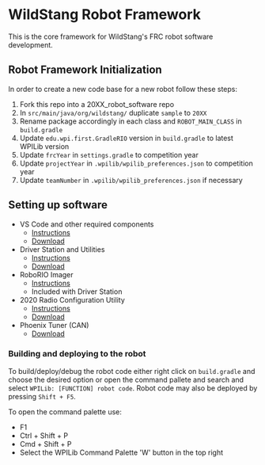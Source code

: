 # WildStang Robot Framework

This is the core framework for WildStang's FRC robot software development.

## Robot Framework Initialization

In order to create a new code base for a new robot follow these steps:
1. Fork this repo into a 20XX_robot_software repo
2. In `src/main/java/org/wildstang/` duplicate `sample` to `20XX`
3. Rename package accordingly in each class and `ROBOT_MAIN_CLASS` in `build.gradle`
4. Update `edu.wpi.first.GradleRIO` version in `build.gradle` to latest WPILib version
5. Update `frcYear` in `settings.gradle` to competition year
6. Update `projectYear` in `.wpilib/wpilib_preferences.json` to competition year
7. Update `teamNumber` in `.wpilib/wpilib_preferences.json` if necessary

## Setting up software
- VS Code and other required components
  - [Instructions](https://docs.wpilib.org/en/stable/docs/zero-to-robot/step-2/wpilib-setup.html)
  - [Download](https://github.com/wpilibsuite/allwpilib/releases/latest/)
- Driver Station and Utilities
  - [Instructions](https://docs.wpilib.org/en/stable/docs/zero-to-robot/step-2/frc-game-tools.html)
  - [Download](https://www.ni.com/en-us/support/downloads/drivers/download.frc-game-tools.html#369633/)
- RoboRIO Imager
  - [Instructions](https://docs.wpilib.org/en/stable/docs/zero-to-robot/step-3/imaging-your-roborio.html)
  - Included with Driver Station
- 2020 Radio Configuration Utility
  - [Instructions](https://docs.wpilib.org/en/stable/docs/zero-to-robot/step-3/radio-programming.html)
  - [Download](https://firstfrc.blob.core.windows.net/frc2020/Radio/FRC_Radio_Configuration_20_0_0.zip)
- Phoenix Tuner (CAN)
  - [Download](https://github.com/CrossTheRoadElec/Phoenix-Releases/releases/latest/)

### Building and deploying to the robot

To build/deploy/debug the robot code either right click on `build.gradle` and choose the desired option or open the command pallete and search and select `WPILib: [FUNCTION] robot code`. Robot code may also be deployed by pressing `Shift + F5`.

To open the command palette use:
- F1
- Ctrl + Shift + P
- Cmd + Shift + P
- Select the WPILib Command Palette 'W' button in the top right
